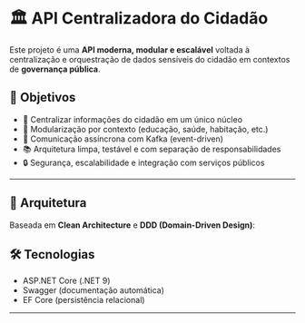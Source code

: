 # 🏛️ API Centralizadora do Cidadão

Este projeto é uma **API moderna, modular e escalável** voltada à centralização e orquestração de dados sensíveis do cidadão em contextos de **governança pública**.

## 🎯 Objetivos

- 📌 Centralizar informações do cidadão em um único núcleo
- 🧩 Modularização por contexto (educação, saúde, habitação, etc.)
- 🔁 Comunicação assíncrona com Kafka (event-driven)
- 📚 Arquitetura limpa, testável e com separação de responsabilidades
- 🔒 Segurança, escalabilidade e integração com serviços públicos

---
## 🧱 Arquitetura

Baseada em **Clean Architecture** e **DDD (Domain-Driven Design)**:

## 🛠️ Tecnologias
- ASP.NET Core (.NET 9)
- Swagger (documentação automática)
- EF Core (persistência relacional)
---

